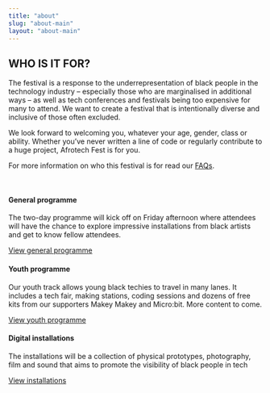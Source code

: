 ```yaml
---
title: "about"
slug: "about-main"
layout: "about-main"
---
```

<h2>WHO IS IT FOR?</h2>

<p>The festival is a response to the underrepresentation of black people in the technology industry – especially those who are marginalised in additional ways – as well as tech conferences and festivals being too expensive for many to attend. We want to create a festival that is intentionally diverse and inclusive of those often excluded.</p>


<p>We look forward to welcoming you, whatever your age, gender, class or ability. Whether you’ve never written a line of code or regularly contribute to a huge project, Afrotech Fest is for you. </p>

<p>For more information on who this festival is for read our <a href="/faqs">FAQs</a>.</p>
<br>
<div class="about__item">
    <h4>General programme</h4>
    <p>The two-day programme will kick off on Friday afternoon where attendees will have the chance to explore impressive installations from black artists and get to know fellow attendees.</p>
    <div class="about__btn">
        <a class="btn--cta" href="/programme">
            View general programme
        </a>
    </div>
</div>

<div class="about__item">
    <h4>Youth programme</h4>
    <p>
        Our youth track allows young black techies to travel in many lanes. It includes a tech fair, making stations,
        coding sessions and dozens of free kits from our supporters Makey Makey and Micro:bit. More content to
        come.
    </p>
    <div class="about__btn">
        <a class="btn--cta" href="/youth-programme">
            View youth programme
        </a>
    </div>
</div>

<div class="about__item">
    <h4>Digital installations</h4>
    <p>
        The installations will be a collection of physical prototypes, photography, film and sound that aims to
        promote the visibility of black people in tech
    </p>
    <div class="about__btn">
        <a class="btn--cta" href="/installations">
            View installations
        </a>
    </div>
</div>